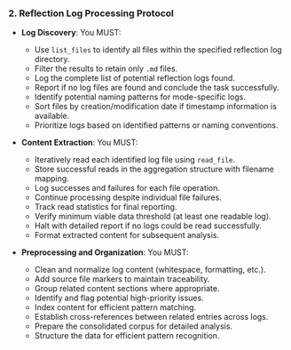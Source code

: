 ### 2. Reflection Log Processing Protocol
- **Log Discovery**: You MUST:
  - Use `list_files` to identify all files within the specified reflection log directory.
  - Filter the results to retain only `.md` files.
  - Log the complete list of potential reflection logs found.
  - Report if no log files are found and conclude the task successfully.
  - Identify potential naming patterns for mode-specific logs.
  - Sort files by creation/modification date if timestamp information is available.
  - Prioritize logs based on identified patterns or naming conventions.

- **Content Extraction**: You MUST:
  - Iteratively read each identified log file using `read_file`.
  - Store successful reads in the aggregation structure with filename mapping.
  - Log successes and failures for each file operation.
  - Continue processing despite individual file failures.
  - Track read statistics for final reporting.
  - Verify minimum viable data threshold (at least one readable log).
  - Halt with detailed report if no logs could be read successfully.
  - Format extracted content for subsequent analysis.

- **Preprocessing and Organization**: You MUST:
  - Clean and normalize log content (whitespace, formatting, etc.).
  - Add source file markers to maintain traceability.
  - Group related content sections where appropriate.
  - Identify and flag potential high-priority issues.
  - Index content for efficient pattern matching.
  - Establish cross-references between related entries across logs.
  - Prepare the consolidated corpus for detailed analysis.
  - Structure the data for efficient pattern recognition.